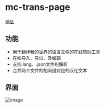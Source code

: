 # mc-trans-page

[地址](https://exdj158.github.io/mc-trans-page/)
## 功能
- 用于翻译我的世界的语言文件的在线辅助工具
- 在线导入、导出、及编辑
- 支持.lang、.json文件的解析
- 合并两个文件的相同键对应的汉化文本

## 界面
![image](https://user-images.githubusercontent.com/85820498/202099505-6e8b4f50-f037-4bf6-b1f8-5e1db2ed46b9.png)
